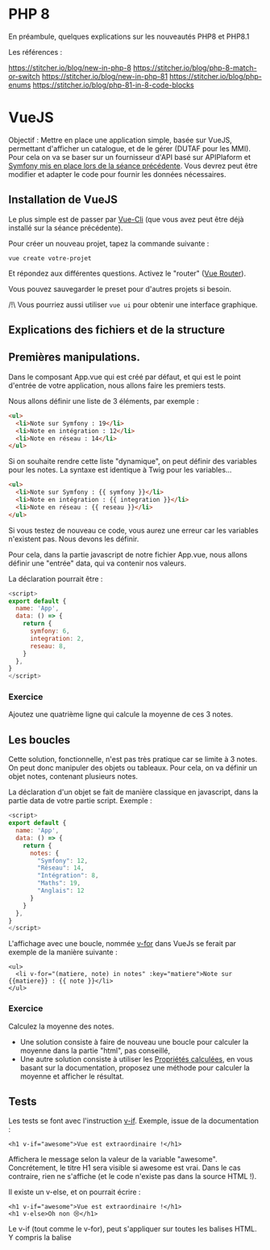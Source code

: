 # PHP 8

En préambule, quelques explications sur les nouveautés PHP8 et PHP8.1

Les références :

https://stitcher.io/blog/new-in-php-8
https://stitcher.io/blog/php-8-match-or-switch
https://stitcher.io/blog/new-in-php-81
https://stitcher.io/blog/php-enums
https://stitcher.io/blog/php-81-in-8-code-blocks


# VueJS

Objectif : Mettre en place une application simple, basée sur VueJS, permettant d'afficher un catalogue, et de le gérer 
(DUTAF pour les MMI). Pour cela on va se baser sur un fournisseur d'API basé sur APIPlaform et 
[Symfony mis en place lors de la séance précédente](api.md). Vous devrez peut être modifier et adapter le code pour fournir les données nécessaires.

## Installation de VueJS

Le plus simple est de passer par [Vue-Cli](https://cli.vuejs.org/) (que vous avez peut être déjà installé sur la séance précédente).

Pour créer un nouveau projet, tapez la commande suivante :

```
vue create votre-projet
```

Et répondez aux différentes questions. Activez le "router" ([Vue Router](https://router.vuejs.org/)).

Vous pouvez sauvegarder le preset pour d'autres projets si besoin.

/!\ Vous pourriez aussi utiliser `vue ui` pour obtenir une interface graphique.

## Explications des fichiers et de la structure

## Premières manipulations.

Dans le composant App.vue qui est créé par défaut, et qui est le point d'entrée de votre application, nous allons faire les premiers tests.

Nous allons définir une liste de 3 éléments, par exemple :

```html
<ul>
  <li>Note sur Symfony : 19</li>
  <li>Note en intégration : 12</li>
  <li>Note en réseau : 14</li>
</ul>

```

Si on souhaite rendre cette liste "dynamique", on peut définir des variables pour les notes. La syntaxe est identique à Twig pour les variables...

```html
<ul>
  <li>Note sur Symfony : {{ symfony }}</li>
  <li>Note en intégration : {{ integration }}</li>
  <li>Note en réseau : {{ reseau }}</li>
</ul>

```

Si vous testez de nouveau ce code, vous aurez une erreur car les variables n'existent pas.
Nous devons les définir.

Pour cela, dans la partie javascript de notre fichier App.vue, nous allons définir une "entrée" data, qui va contenir nos valeurs.

La déclaration pourrait être :

```js
<script>
export default {
  name: 'App',
  data: () => {
    return {
      symfony: 6,
      integration: 2,
      reseau: 8,
    }
  },
}
</script>
```

### Exercice 

Ajoutez une quatrième ligne qui calcule la moyenne de ces 3 notes.

## Les boucles

Cette solution, fonctionnelle, n'est pas très pratique car se limite à 3 notes. On peut donc manipuler des objets ou tableaux. Pour cela, on va définir un objet notes, contenant plusieurs notes.

La déclaration d'un objet se fait de manière classique en javascript, dans la partie data de votre partie script. Exemple :

```js
<script>
export default {
  name: 'App',
  data: () => {
    return {
      notes: {
        "Symfony": 12,
        "Réseau": 14,
        "Intégration": 8,
        "Maths": 19,
        "Anglais": 12
      }
    }
  },
}
</script>
```

L'affichage avec une boucle, nommée [v-for](https://fr.vuejs.org/v2/guide/list.html) dans VueJs se ferait par exemple de la manière suivante :

```
<ul>
  <li v-for="(matiere, note) in notes" :key="matiere">Note sur {{matiere}} : {{ note }}</li>
</ul>
```

### Exercice

Calculez la moyenne des notes.
- Une solution consiste à faire de nouveau une boucle pour calculer la moyenne dans la partie "html", pas conseillé,
- Une autre solution consiste à utiliser les [Propriétés calculées](https://fr.vuejs.org/v2/guide/computed.html#Proprietes-calculees), en vous basant sur la documentation, proposez une méthode pour calculer la moyenne et afficher le résultat.

## Tests

Les tests se font avec l'instruction [v-if](https://fr.vuejs.org/v2/guide/conditional.html). 
Exemple, issue de la documentation :

```
<h1 v-if="awesome">Vue est extraordinaire !</h1>
```

Affichera le message selon la valeur de la variable "awesome". Concrétement, le titre H1 sera visible si awesome est vrai. Dans le cas contraire, rien ne s'affiche (et le code n'existe pas dans la source HTML !).

Il existe un v-else, et on pourrait écrire :

```
<h1 v-if="awesome">Vue est extraordinaire !</h1>
<h1 v-else>Oh non 😢</h1>
```

Le v-if (tout comme le v-for), peut s'appliquer sur toutes les balises HTML. Y compris la balise <template>. Les tests peuvent bien sûr être plus complexe que simplement une variable booléenne, et la syntaxe des conditions et des opérateurs est identique au javascript.
  
Il existe de manière assez identique l'instruction v-show, qui fonctionne de manière assez similaire, mais qui laisse le code apparaître dans la source HTML (masqué ou non (display:none) selon l'état de la condition).
  
Vous trouverez [sur ce lien](https://fr.vuejs.org/v2/guide/conditional.html#v-if-vs-v-show) des éléments d'explications sur comment et quand choisir v-if ou v-show.
  

## Créer des composants

Tout l'intéret des framework du type VueJs est la notion de composant, qui sont des "morceaux" de page, qui contiennent une logique (du HTML, du js et du CSS). 
Ces composants peuvent être très simplement réutilisés, en récupérant des "paramètres".

Exemple :

Composant "Bonjour"

```js
<template>
  <p>Bonjour</p>
</template>

<script>
export default {
  name: 'Bonjour'
}
</script>

<style scoped>
p {
  color: #42b983;
}
</style>
```

Et son utilisation dans une page (ou d'autres composants)

```js
...
<Bonjour />
...
```

Il est possible de passer des paramètres :

```js
<template>
  <p>{{ msg }}</p>
</template>

<script>
export default {
  name: 'Bonjour',
  props: {
    msg: String
  }
}
</script>

<style scoped>
p {
  color: #42b983;
}
</style>
```

Et son utilisation dans une page (ou d'autres composants)

```js
...
<Bonjour msg="Bonjour !" />
<Bonjour msg="VueJs C'est super" />
...
```

### Exercices

Créer des composantes pour :

* Un champ de formulaire de type "text" comprenant :
  * un label, une zone de saisie, et une classe, si le champ est obligatoire ou non
* Une liste déroulante de formulaire comprenant :
  * Un label, des données (tableau json), et une classe, si le champ est obligatoire ou non


## Installation d'Axios

On va utiliser la librairie Axios pour faire des requêtes à notre API (on pourrait utiliser Fetch).

La librairie se trouve ici : https://www.npmjs.com/package/axios

Et l'installation se fait avec la ligne suivante (en étant dans le répertoire de votre projet)

```
npm install axios
```

(vous pouvez utiliser Yarn).

## Créer des routes

### Principes

### Exercice

Créer les routes permettant de gérer les articles, les fournisseurs et la page d'acceuil. Créer les composants des différentes "pages" nécessaires.

## Repartir sur des bonnes bases.

Pour avoir la même base et la même solution, vous allez refaire un projet Symfony. On va utiliser la version "website" qui contient toutes les dépendances nécessaires.

```
composer create-project symfony/website-skeleton nomDuProjet
cd nomDuProjet
composer require api
cp .env .env.local
nano .env.local (modifier votre ligne de connexion à la BDD).
bin/console d:d:c (création de la BDD)
```


Créer deux entités.

- Category
 - Un libellé, texte, non null
 - Une couleur, texte, non null

- Message
 - Un titre, texte, non null
 - Une date de publication, datetime
 - Un message, longtext, non null
 - Une catégoie (ManytoOne)

Associez ces deux entités à ApiPlatform. Insérez quelques données dan la base de données (directement en phpMyAdmin), et testez que tout fonctionne avec Postman.

## Manipulation de l'API

Axios permet d'effectuer toutes les requêtes REST classique :
```
Extrait de la documentation
Request method aliases
For convenience aliases have been provided for all supported request methods.

axios.request(config)
axios.get(url[, config])
axios.delete(url[, config])
axios.head(url[, config])
axios.options(url[, config])
axios.post(url[, data[, config]])
axios.put(url[, data[, config]])
axios.patch(url[, data[, config]])
```

## Création d'un service

Une bonne pratique consiste à définir un fichier contenant nos "requêtes" Axios (ou appels à une API de manière général). Généralement un fichier par "entité".

Le fichier ci-dessous, permet d'executer quelques requêtes vers une entité Article de notre API

```js
import axios from 'axios'

const BASE_URL = 'http://localhost:8888/lpdev2021/public/index.php/api/articles'

async function getArticles()
{
    return await axios.get(BASE_URL);
}

async function getArticle(id)
{
  return await axios.get(BASE_URL+'/'+id);
}

async function postArticle(data)
{
  return await axios.post(BASE_URL, data);
}

export {getArticles, getArticle, postArticle}
```

L'interet est de n'avoir qu'une seule fois l'URL de notre API pour article, et donc de pouvoir rapidement mettre à jour. On pourrait même centraliser ces URL dans un seul et unique fichier. Ce fichier est à mettre dans un repertoire nommé services ou api, ...

### Exercices

En reprenant l'exemple ci-dessous.

Ecrire un fichier pour récupérer vos messages et vos catégories (ou équivalent avec le sujet "avancé").

Ces fichiers vont contenir les méthodes suivantes :
* Récupérer tous les éléments (get)
* Récupérer un élément par id (get)
* Créer un élément (post)
* Supprimer un élément par id (delete)
* Modifier un élément par id (put)

Dans un premier temps ajouter les méthodes dans les deux fichiers et ajuster les lignes avec axios pour gérer les différents cas.

## Récupérer les Catégories

Dans une page Categorie.vue importez le fichier js permettant de manipuler l'API.

Vous pourriez avoir une page de ce type :

```js
<template>
  <div class="about">
    <h1>Liste des Catégories</h1>
    ...Afficher les catégories ici ...
  </div>
</template>

<script>
import { getCategories } from '../services/categories';

export default {
  name: 'Categories',
  data () {
    return {
      categories: null
    }
  },
  async mounted () {
    this.categories = await getCategories()
  }
}
</script>
```

## Ajouter une catégorie

Ajouter une route et le composant associé afin de pouvoir ajouter une catégorie.
Utiliser les composants créés plus tôt pour faire un formulaire permettant de créer une nouvelle catégorie.

Les données des champs se font par l'intermédiaire des [v-model](https://vuejs.org/v3/guide/forms.html)

Il faut ensuite construire un objet que vous allez passer à votre méthode pour faire un ajout (post).

Exemple :

```js
methods: {
    addCategorie: function() {
      
      postCategorie({
        libelle: this.libelle
      })
    }
  }
```

**On pourra créer un composant pour afficher une catégorie**

### Exercice

Un fois que les catégories fonctionnent, faites de même pour les messages.
Un message dépend d'une catégorie, vous devez donc récupérer la liste des catégories pour alimenter une liste déroulante.
Pour ajouter les données avec APIPlatform, il faut passer l'URI comme "id" de la catégorie. APIPlatform se chargera de faire le lien entre les entités.

**On pourra créer un composant pour afficher un message**

## Mise à jour et suppression

En vous inspirant des pages précédentes, permettre la modification et la suppression d'un message et d'une catégorie.

## Page recherche

Sur le home, ajoutez la possibilité de faire une recherche et de récupère les messages correspondant.

Vous pourriez avoir besoin de créer une route spécifique dans ApiPlatform. Vous pouvez regarder dans cette partie de la documentation : https://api-platform.com/docs/core/filters/

/!\ Attention la documentation utilise les annotations PHP8. Ce qui n'est probablement pas votre cas. Vous devez transposer avec la notation "classique" de Symfony.
